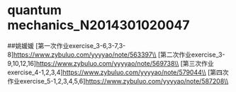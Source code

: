 # quantum mechanics_N2014301020047
##姚媛媛
[第一次作业exercise_3-6,3-7,3-8]https://www.zybuluo.com/yyyyao/note/563397\\
[第二次作业exercise_3-9,10,12,16]https://www.zybuluo.com/yyyyao/note/569738\\
[第三次作业exercise_4-1,2,3,4]https://www.zybuluo.com/yyyyao/note/579044\\
[第四次作业exercise_5-1,2,3,4,5,6]https://www.zybuluo.com/yyyyao/note/587208\\
